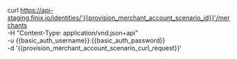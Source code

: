 curl https://api-staging.finix.io/identities/'{{provision_merchant_account_scenario_id}}'/merchants \
    -H "Content-Type: application/vnd.json+api" \
    -u  {{basic_auth_username}}:{{basic_auth_password}} \
    -d '{{provision_merchant_account_scenario_curl_request}}'